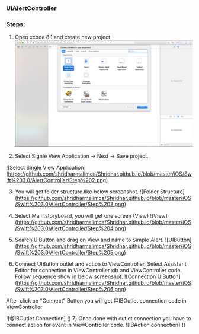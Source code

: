 ### UIAlertController

### Steps:

1) Open xcode 8.1 and create new project.
![Create New Project](https://github.com/shridharmalimca/Shridhar.github.io/blob/master/iOS/Swift%203.0/AlertController/Step%201.png)

2) Select Signle View Application -> Next -> Save project.

![Select Single View Application] (https://github.com/shridharmalimca/Shridhar.github.io/blob/master/iOS/Swift%203.0/AlertController/Step%202.png)

3) You will get folder structure like below screenshot.
![Folder Structure] (https://github.com/shridharmalimca/Shridhar.github.io/blob/master/iOS/Swift%203.0/AlertController/Step%203.png) 

4) Select Main.storyboard, you will get one screen (View)
![View] (https://github.com/shridharmalimca/Shridhar.github.io/blob/master/iOS/Swift%203.0/AlertController/Step%204.png)

5) Search UIButton and drag on View and name to Simple Alert.
![UIButton] (https://github.com/shridharmalimca/Shridhar.github.io/blob/master/iOS/Swift%203.0/AlertController/Step%205.png) 

6) Connect UIButton outlet and action to ViewController, Select Assistant Editor for connection in ViewController xib and ViewController code. Follow sequence show in below screenshot.
![Connection UIButton] (https://github.com/shridharmalimca/Shridhar.github.io/blob/master/iOS/Swift%203.0/AlertController/Step%206.png)

After click on "Connect"  Button you will get @IBOutlet connection code in ViewController 

![@IBOutlet Connection] ()
7) Once done with outlet connection you have to connect action for event in ViewController code.
![IBAction connection] ()

